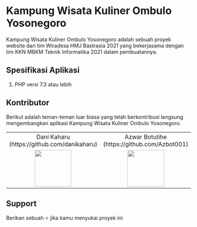 # Kampung Wisata Kuliner Ombulo Yosonegoro

Kampung Wisata Kuliner Ombulo Yosonegoro adalah sebuah proyek website dari tim Wiradesa HMJ Bastrasia 2021 yang bekerjasama dengan tim KKN MBKM Teknik Informatika 2021 dalam pembuatannya.

## Spesifikasi Aplikasi
1. PHP versi 7.3 atau lebih

## Kontributor
Berikut adalah teman-teman luar biasa yang telah berkontribusi langsung mengembangkan aplikasi Kampung Wisata Kuliner Ombulo Yosonegoro. <br />
<table>
  <tr>
    <td align="middle">Dani Kaharu (https://github.com/danikaharu)</td>
     <td align="middle">Azwar Botutihe (https://github.com/Azbot001)</td>
     <td align="middle">Ihsan Fathurrahman (https://github.com/ihsanfj55) </td>
    <td align="middle">Kayyies Podungge (https://github.com/Kayyies)</td>
  </tr>
  <tr>
    <td align="middle"><img align src="https://avatars.githubusercontent.com/u/61970806?v=4" width="100px;"/></td>
    <td align="middle"> <img src="https://avatars.githubusercontent.com/u/35922947?v=4" width="100px;"/></td>
    <td align="middle"><img src="https://avatars.githubusercontent.com/u/82084348?v=4" width="100px;"/></td>
    <td align="middle"><img src="https://avatars.githubusercontent.com/u/57087689?v=4" width="100px;"/></td>
  </tr>
 </table>

## Support
Berikan sebuah ⭐️ jika kamu menyukai proyek ini
